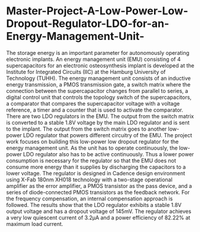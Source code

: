 # Master-Project-A-Low-Power-Low-Dropout-Regulator-LDO-for-an-Energy-Management-Unit-
The storage energy is an important parameter for autonomously operating electronic implants. An energy management unit (EMU) consisting of 4 supercapacitors for an electronic osteosynthesis implant is developed at the Institute for Integrated Circuits (IIC) at the Hamburg University of Technology (TUHH). The energy management unit consists of an inductive energy transmission, a PMOS transmission gate, a switch matrix where the connection between the supercapacitor changes from parallel to series, a digital control unit that controls the topology switch of the supercapacitors, a comparator that compares the supercapacitor voltage with a voltage reference, a timer and a counter that is used to activate the comparator. There are two LDO regulators in the EMU. The output from the switch matrix is converted to a stable 1.8V voltage by the main LDO regulator and is sent to the implant. The output from the switch matrix goes to another low-power LDO regulator that powers different circuitry of the EMU. The project work focuses on building this low-power low dropout regulator for the energy management unit. As the unit has to operate continuously, the low-power LDO regulator also has to be active continuously. Thus a lower power consumption is necessary for the regulator so that the EMU does not consume more energy than it supplies by discharging the capacitors to a lower voltage. The regulator is designed in Cadence design environment using X-Fab 180nm XH018 technology with a two-stage operational amplifier as the error amplifier, a PMOS transistor as the pass device, and a series of diode-connected PMOS transistors as the feedback network. For the frequency compensation, an internal compensation approach is followed. The results show that the LDO regulator exhibits a stable 1.8V output voltage and has a dropout voltage of 145mV. The regulator achieves a very low quiescent current of 3.2µA and a power efficiency of 82.22% at maximum load current.
